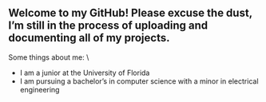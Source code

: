 ## Welcome to my GitHub! Please excuse the dust, I’m still in the process of uploading and documenting all of my projects.

Some things about me: \
* I am a junior at the University of Florida
* I am pursuing a bachelor’s in computer science with a minor in electrical engineering
